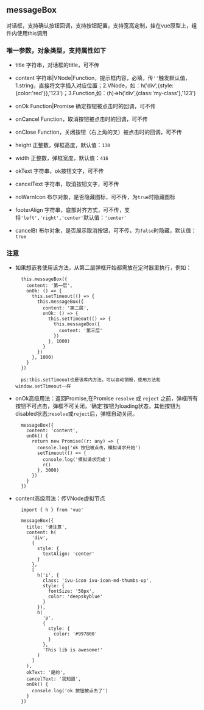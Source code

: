 ## messageBox

对话框，支持确认按钮回调，支持按钮配置，支持宽高定制，挂在vue原型上，组件内使用this调用

### 唯一参数，对象类型，支持属性如下

- title 字符串，对话框的title，可不传

- content 字符串|VNode|Function，提示框内容，必填，传`''`触发默认值，1.string，直接将文字插入对应位置；2.VNode，如：h('div',{style:{color:'red'}},'123')；3.Function,如：(h)=>h('div',{class:'my-class'},'123')

- onOk Function|Promise 确定按钮被点击时的回调，可不传

- onCancel Function，取消按钮被点击时的回调，可不传

- onClose Function，关闭按钮（右上角的叉）被点击时的回调，可不传

- height 正整数，弹框高度，默认值：`130`

- width 正整数，弹框宽度，默认值：`416`

- okText 字符串，ok按钮文字，可不传

- cancelText 字符串，取消按钮文字，可不传

- noWarnIcon 布尔对象，是否隐藏图标，可不传，为`true`时隐藏图标

- footerAlign 字符串，底部对齐方式，可不传，支持`'left','right','center'`默认值：`'center'`

- cancelBt 布尔对象，是否展示取消按钮，可不传，为`false`时隐藏，默认值：`true`

### 注意

- 如果想嵌套使用该方法，从第二层弹框开始都需放在定时器里执行，例如：

  ```
    this.messageBox({
      content: '第一层',
      onOk: () => {
        this.setTimeout(() => {
          this.messageBox({
            content: '第二层',
            onOk: () => {
              this.setTimeout(() => {
                this.messageBox({
                  content: '第三层'
                })
              }, 1000)
            }
          })
        }, 1000)
      }
    })

    ps:this.setTimeout也是该库内方法，可以自动销毁，使用方法和window.setTimeout一样
  ```

- onOk高级用法：返回Promise,在Promise `resolve` 或 `reject` 之前，弹框所有按钮不可点击，弹框不可关闭，‘确定’按钮为loading状态，其他按钮为disabled状态;`resolve`或`reject`后，弹框自动关闭。
  ```
    messageBox({
      content: 'content',
      onOk() {
        return new Promise((r: any) => {
          console.log('ok 按钮被点击，模拟请求开始')
          setTimeout(() => {
            console.log('模拟请求完成')
            r()
          }, 3000)
        })
      }
    })
  ```
- content高级用法：传VNode虚拟节点

  ```
    import { h } from 'vue'

    messageBox({
      title: '请注意',
      content: h(
        'div',
        {
          style: {
            textAlign: 'center'
          }
        },
        [
          h('i', {
            class: 'ivu-icon ivu-icon-md-thumbs-up',
            style: {
              fontSize: '50px',
              color: 'deepskyblue'
            }
          }),
          h(
            'p',
            {
              style: {
                color: '#997800'
              }
            },
            'This lib is awesome!'
          )
        ]
      ),
      okText: '是的',
      cancelText: '我知道',
      onOk() {
        console.log('ok 按钮被点击了')
      }
    })
  ```
